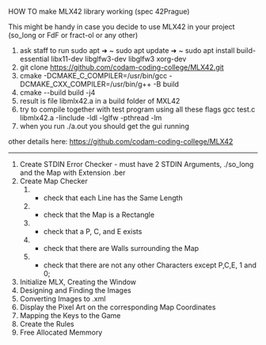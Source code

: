 HOW TO make MLX42 library working (spec 42Prague) 

This might be handy in case you decide to use MLX42 in your project (so_long or FdF or fract-ol or any other)

1. ask staff to run sudo apt
➜  ~ sudo apt update
➜  ~ sudo apt install build-essential libx11-dev libglfw3-dev libglfw3 xorg-dev 
2. git clone https://github.com/codam-coding-college/MLX42.git
3. cmake -DCMAKE_C_COMPILER=/usr/bin/gcc -DCMAKE_CXX_COMPILER=/usr/bin/g++ -B build
4. cmake --build build -j4
5. result is file libmlx42.a in a build folder of MXL42
6. try to compile together with test program using all these flags
gcc test.c libmlx42.a -Iinclude -ldl -lglfw -pthread -lm
7. when you run ./a.out you should get the gui running

other details here:
https://github.com/codam-coding-college/MLX42

*******************************************************
1. Create STDIN Error Checker  - must have 2 STDIN Arguments, ./so_long and the Map with Extension .ber
2. Create Map Checker 
	1. - check that each Line has the Same Length 
	2. - check that the Map is a Rectangle  
	3. - check that a P, C, and E exists  
	4. - check that there are Walls surrounding the Map  
	5. - check that there are not any other Characters except P,C,E, 1 and 0;  
3. Initialize MLX, Creating the Window  
4. Designing and Finding the Images  
5. Converting Images to .xml  
6. Display the Pixel Art on the corresponding Map Coordinates  
7. Mapping the Keys to the Game  
8. Create the Rules  
9. Free Allocated Memmory